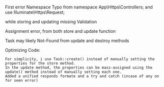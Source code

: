 First error Namespace Typo  from namespace App\Https\Controllers; and use Illuminate\Https\Request;

while storing and updating missing Validation

Assignment error, from both store and update function

Task may likely Not-Found from  update and destroy methods


Optimizing Code:

    For simplicity, i use Task::create() instead of manually setting the properties for the store method.
    In the update method, the properties can be mass-assigned using the update() method instead of manually setting each one.
    Added a unified responds formate and a try and catch (incase of any on for seen error)


